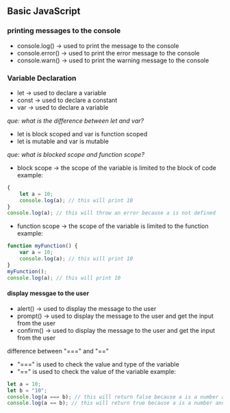 ## Basic JavaScript

### printing messages to the console

- console.log() -> used to print the message to the console
- console.error() -> used to print the error message to the console
- console.warn() -> used to print the warning message to the console

### Variable Declaration

- let -> used to declare a variable
- const -> used to declare a constant
- var -> used to declare a variable

*que: what is the difference between let and var?*

- let is block scoped and var is function scoped
- let is mutable and var is mutable

*que: what is blocked scope and function scope?*

- block scope -> the scope of the variable is limited to the block of code
example:
```javascript
{
    let a = 10;
    console.log(a); // this will print 10
}
console.log(a); // this will throw an error because a is not defined
```
- function scope -> the scope of the variable is limited to the function
example:
```javascript
function myFunction() {
    var a = 10;
    console.log(a); // this will print 10
}
myFunction();
console.log(a); // this will print 10
```

#### display messgae to the user

- alert() -> used to display the message to the user
- prompt() -> used to display the message to the user and get the input from the user
- confirm() -> used to display the message to the user and get the input from the user

 difference between "===" and "=="

- "===" is used to check the value and type of the variable
- "==" is used to check the value of the variable
example:
```javascript
let a = 10;
let b = "10";
console.log(a === b); // this will return false because a is a number and b is a string
console.log(a == b); // this will return true because a is a number and b is a string
```